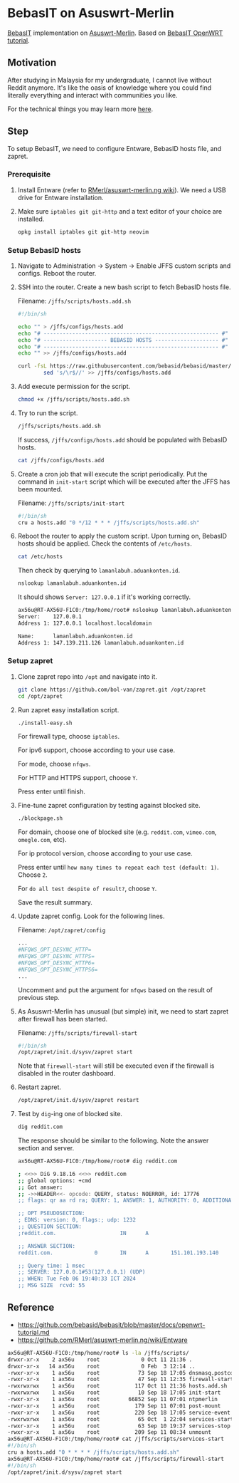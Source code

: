 # BebasIT on Asuswrt-Merlin

[BebasIT](https://github.com/bebasid/bebasit) implementation on
[Asuswrt-Merlin](https://www.asuswrt-merlin.net/). Based on [BebasIT OpenWRT
tutorial](https://github.com/bebasid/bebasit/blob/master/docs/openwrt-tutorial.md).

## Motivation

<!-- TODO: motivation -->

After studying in Malaysia for my undergraduate, I cannot live without Reddit
anymore. It's like the oasis of knowledge where you could find literally
everything and interact with communities you like.

For the technical things you may learn more [here](https://github.com/bebasid/bebasdns/blob/main/dev/readme/learnmore.en.md).

## Step

To setup BebasIT, we need to configure Entware, BebasID hosts file, and zapret.

### Prerequisite

1. Install Entware (refer to [RMerl/asuswrt-merlin.ng
   wiki](https://github.com/RMerl/asuswrt-merlin.ng/wiki/Entware)). We need a
   USB drive for Entware installation.

2. Make sure `iptables git git-http` and a text editor of your choice are
   installed.

   ```sh
   opkg install iptables git git-http neovim
   ```

### Setup BebasID hosts

1. Navigate to Administration -> System -> Enable
   JFFS custom scripts and configs. Reboot the router.

   <!-- TODO: include image here -->

2. SSH into the router. Create a new bash script to fetch BebasID hosts file.

   Filename: `/jffs/scripts/hosts.add.sh`

   ```sh
   #!/bin/sh

   echo "" > /jffs/configs/hosts.add
   echo "# ------------------------------------------------------- #" >> /jffs/configs/hosts.add
   echo "# -------------------- BEBASID HOSTS -------------------- #" >> /jffs/configs/hosts.add 
   echo "# ------------------------------------------------------- #" >> /jffs/configs/hosts.add
   echo "" >> /jffs/configs/hosts.add

   curl -fsL https://raw.githubusercontent.com/bebasid/bebasid/master/releases/hosts |\
           sed 's/\r$//' >> /jffs/configs/hosts.add
   ```

3. Add execute permission for the script.

   ```sh
   chmod +x /jffs/scripts/hosts.add.sh
   ```

4. Try to run the script.

   ```sh
   /jffs/scripts/hosts.add.sh
   ```

   If success, `/jffs/configs/hosts.add` should be populated with BebasID hosts.

   ```sh
   cat /jffs/configs/hosts.add
   ```

5. Create a cron job that will execute the script periodically. Put the command
   in `init-start` script which will be executed after the JFFS has been
   mounted.

   Filename: `/jffs/scripts/init-start`

   ```sh
   #!/bin/sh
   cru a hosts.add "0 */12 * * * /jffs/scripts/hosts.add.sh"
   ```

6. Reboot the router to apply the custom script. Upon turning on, BebasID
   hosts should be applied. Check the contents of `/etc/hosts`.

   ```sh
   cat /etc/hosts
   ```

   Then check by querying to `lamanlabuh.aduankonten.id`.

   ```sh
   nslookup lamanlabuh.aduankonten.id
   ```

   It should shows `Server: 127.0.0.1` if it's working correctly.

   ```sh
   ax56u@RT-AX56U-F1C0:/tmp/home/root# nslookup lamanlabuh.aduankonten.id
   Server:    127.0.0.1
   Address 1: 127.0.0.1 localhost.localdomain

   Name:      lamanlabuh.aduankonten.id
   Address 1: 147.139.211.126 lamanlabuh.aduankonten.id
   ```

### Setup zapret

1. Clone zapret repo into `/opt` and navigate into it.

   ```sh
   git clone https://github.com/bol-van/zapret.git /opt/zapret
   cd /opt/zapret
   ```

2. Run zapret easy installation script.

   ```sh
   ./install-easy.sh
   ```

   For firewall type, choose `iptables`.

   For ipv6 support, choose according to your use case.

   For mode, choose `nfqws`.

   For HTTP and HTTPS support, choose `Y`.

   Press enter until finish.

3. Fine-tune zapret configuration by testing against blocked site.

   ```sh
   ./blockpage.sh
   ```

   For domain, choose one of blocked site (e.g. `reddit.com`, `vimeo.com`,
   `omegle.com`, etc).

   For ip protocol version, choose according to your use case.

   Press enter until `how many times to repeat each test (default: 1)`. Choose
   `2`.

   For `do all test despite of result?`, choose `Y`.

   Save the result summary.

4. Update zapret config. Look for the following lines.

   Filename: `/opt/zapret/config`

   ```sh
   ...
   #NFQWS_OPT_DESYNC_HTTP=
   #NFQWS_OPT_DESYNC_HTTPS=
   #NFQWS_OPT_DESYNC_HTTP6=
   #NFQWS_OPT_DESYNC_HTTPS6=
   ...
   ```

   Uncomment and put the argument for `nfqws` based on the result of previous step.

5. As Asuswrt-Merlin has unusual (but simple) init, we need to start zapret
   after firewall has been started.

   Filename: `/jffs/scripts/firewall-start`

   ```sh
   #!/bin/sh
   /opt/zapret/init.d/sysv/zapret start
   ```

   Note that `firewall-start` will still be executed even if the firewall is
   disabled in the router dashboard.

6. Restart zapret.

   ```sh
   /opt/zapret/init.d/sysv/zapret restart
   ```

7. Test by `dig`-ing one of blocked site.

   ```sh
   dig reddit.com
   ```

   The response should be similar to the following. Note the answer section and
   server.

   ```sh
   ax56u@RT-AX56U-F1C0:/tmp/home/root# dig reddit.com

   ; <<>> DiG 9.18.16 <<>> reddit.com
   ;; global options: +cmd
   ;; Got answer:
   ;; ->>HEADER<<- opcode: QUERY, status: NOERROR, id: 17776
   ;; flags: qr aa rd ra; QUERY: 1, ANSWER: 1, AUTHORITY: 0, ADDITIONAL: 1

   ;; OPT PSEUDOSECTION:
   ; EDNS: version: 0, flags:; udp: 1232
   ;; QUESTION SECTION:
   ;reddit.com.                    IN      A

   ;; ANSWER SECTION:
   reddit.com.             0       IN      A       151.101.193.140

   ;; Query time: 1 msec
   ;; SERVER: 127.0.0.1#53(127.0.0.1) (UDP)
   ;; WHEN: Tue Feb 06 19:40:33 ICT 2024
   ;; MSG SIZE  rcvd: 55
   ```

## Reference

- https://github.com/bebasid/bebasit/blob/master/docs/openwrt-tutorial.md
- https://github.com/RMerl/asuswrt-merlin.ng/wiki/Entware

```sh
ax56u@RT-AX56U-F1C0:/tmp/home/root# ls -la /jffs/scripts/
drwxr-xr-x    2 ax56u    root             0 Oct 11 21:36 .
drwxr-xr-x   14 ax56u    root             0 Feb  3 12:14 ..
-rwxr-xr-x    1 ax56u    root            73 Sep 18 17:05 dnsmasq.postconf
-rwxr-xr-x    1 ax56u    root            47 Sep 11 12:35 firewall-start
-rwxrwxrwx    1 ax56u    root           117 Oct 11 21:36 hosts.add.sh
-rwxrwxrwx    1 ax56u    root            10 Sep 18 17:05 init-start
-rwxr-xr-x    1 ax56u    root         66852 Sep 11 07:01 ntpmerlin
-rwxr-xr-x    1 ax56u    root           179 Sep 11 07:01 post-mount
-rwxr-xr-x    1 ax56u    root           220 Sep 18 17:05 service-event
-rwxrwxrwx    1 ax56u    root            65 Oct  1 22:04 services-start
-rwxr-xr-x    1 ax56u    root            63 Sep 10 19:37 services-stop
-rwxr-xr-x    1 ax56u    root           209 Sep 11 08:34 unmount
ax56u@RT-AX56U-F1C0:/tmp/home/root# cat /jffs/scripts/services-start
#!/bin/sh
cru a hosts.add "0 * * * * /jffs/scripts/hosts.add.sh"
ax56u@RT-AX56U-F1C0:/tmp/home/root# cat /jffs/scripts/firewall-start
#!/bin/sh
/opt/zapret/init.d/sysv/zapret start
```
